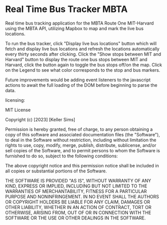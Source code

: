 # Real Time Bus Tracker MBTA

Real time bus tracking application for the MBTA Route One MIT-Harvard using the MBTA API, utilizing Mapbox to map and mark the live bus locations.

To run the bus tracker, click "Display live bus locations" button which will fetch and display live bus locations and refresh the locations automatically every thirty seconds after clicking. Click the "Show stops between MIT and Harvard" button to display the route one bus stops between MIT and Harvard, click the button again to toggle the bus stops off/on the map. Click on the Legend to see what color corresponds to the stop and bus markers.

Future improvements would be adding event listeners to the javascript actions to await the full loading of the DOM before beginning to parse the data. 

licensing:

MIT License

Copyright (c) [2023] [Keller Sims]

Permission is hereby granted, free of charge, to any person obtaining a copy
of this software and associated documentation files (the "Software"), to deal
in the Software without restriction, including without limitation the rights
to use, copy, modify, merge, publish, distribute, sublicense, and/or sell
copies of the Software, and to permit persons to whom the Software is
furnished to do so, subject to the following conditions:

The above copyright notice and this permission notice shall be included in all
copies or substantial portions of the Software.

THE SOFTWARE IS PROVIDED "AS IS", WITHOUT WARRANTY OF ANY KIND, EXPRESS OR
IMPLIED, INCLUDING BUT NOT LIMITED TO THE WARRANTIES OF MERCHANTABILITY,
FITNESS FOR A PARTICULAR PURPOSE AND NONINFRINGEMENT. IN NO EVENT SHALL THE
AUTHORS OR COPYRIGHT HOLDERS BE LIABLE FOR ANY CLAIM, DAMAGES OR OTHER
LIABILITY, WHETHER IN AN ACTION OF CONTRACT, TORT OR OTHERWISE, ARISING FROM,
OUT OF OR IN CONNECTION WITH THE SOFTWARE OR THE USE OR OTHER DEALINGS IN THE
SOFTWARE.
